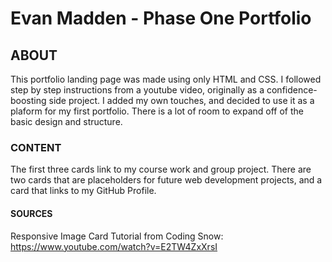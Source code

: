# Evan Madden - Phase One Portfolio

## ABOUT

This portfolio landing page was made using only HTML and CSS. I followed step by step instructions from a youtube video, originally as a confidence-boosting side project.  I added my own touches, and decided to use it as a plaform for my first portfolio.  There is a lot of room to expand off of the basic design and structure.

### CONTENT

The first three cards link to my course work and group project. There are two cards that are placeholders for future web development projects, and a card that links to my GitHub Profile.

#### SOURCES

Responsive Image Card Tutorial from Coding Snow: https://www.youtube.com/watch?v=E2TW4ZxXrsI